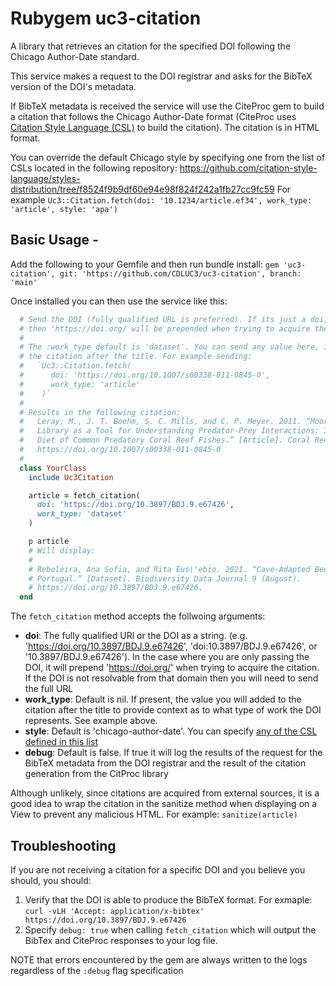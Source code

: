 Rubygem uc3-citation
===============

A library that retrieves an citation for the specified DOI following the Chicago Author-Date standard.

This service makes a request to the DOI registrar and asks for the BibTeX version of the DOI's metadata.

If BibTeX metadata is received the service will use the CiteProc gem to build a citation that follows the Chicago Author-Date format (CiteProc uses [Citation Style Language (CSL)](https://citationstyles.org/) to build the citation). The citation is in HTML format.

You can override the default Chicago style by specifying one from the list of CSLs located in the following repository: https://github.com/citation-style-language/styles-distribution/tree/f8524f9b9df60e94e98f824f242a1fb27cc9fc59
For example `Uc3::Citation.fetch(doi: '10.1234/article.ef34', work_type: 'article', style: 'apa')`

## Basic Usage -

Add the following to your Gemfile and then run bundle install:
`gem 'uc3-citation', git: 'https://github.com/CDLUC3/uc3-citation', branch: 'main'`

Once installed you can then use the service like this:
```ruby
  # Send the DOI (fully qualified URL is preferred). If its just a doi,
  # then 'https://doi.org/ will be prepended when trying to acquire the citation
  #
  # The :work_type default is 'dataset'. You can send any value here, it gets appended to
  # the citation after the title. For example sending:
  #   `Uc3::Citation.fetch(
  #      doi: 'https://doi.org/10.1007/s00338-011-0845-0',
  #      work_type: 'article'
  #    )`
  #
  # Results in the following citation:
  #   Leray, M., J. T. Boehm, S. C. Mills, and C. P. Meyer. 2011. “Moorea BIOCODE Barcode
  #   Library as a Tool for Understanding Predator-Prey Interactions: Insights into the
  #   Diet of Common Predatory Coral Reef Fishes.” [Article]. Coral Reefs 31 (2): 383–88.
  #   https://doi.org/10.1007/s00338-011-0845-0
  #
  class YourClass
    include Uc3Citation

    article = fetch_citation(
      doi: 'https://doi.org/10.3897/BDJ.9.e67426',
      work_type: 'dataset'
    )

    p article
    # Will display:
    #
    # Reboleira, Ana Sofia, and Rita Eus\'ebio. 2021. “Cave-Adapted Beetles from Continental
    # Portugal.” [Dataset]. Biodiversity Data Journal 9 (August).
    # https://doi.org/10.3897/BDJ.9.e67426.
  end
```

The `fetch_citation` method accepts the follwoing arguments:
- **doi**: The fully qualified URl or the DOI as a string. (e.g. 'https://doi.org/10.3897/BDJ.9.e67426', 'doi:10.3897/BDJ.9.e67426', or '10.3897/BDJ.9.e67426'). In the case where you are only passing the DOI, it will prepend 'https://doi.org/' when trying to acquire the citation. If the DOI is not resolvable from that domain then you will need to send the full URL
- **work_type**: Default is nil. If present, the value you will added to the citation after the title to provide context as to what type of work the DOI represents. See example above.
- **style**: Default is 'chicago-author-date'. You can specify [any of the CSL defined in this list](https://github.com/citation-style-language/styles-distribution/tree/f8524f9b9df60e94e98f824f242a1fb27cc9fc59)
- **debug**: Default is false. If true it will log the results of the request for the BibTeX metadata from the DOI registrar and the result of the citation generation from the CitProc library

Although unlikely, since citations are acquired from external sources, it is a good idea to wrap the citation in the sanitize method when displaying on a View to prevent any malicious HTML. For example: `sanitize(article)`

## Troubleshooting

If you are not receiving a citation for a specific DOI and you believe you should, you should:

1. Verify that the DOI is able to produce the BibTeX format. For exmaple: `curl -vLH 'Accept: application/x-bibtex' https://doi.org/10.3897/BDJ.9.e67426`
2. Specify `debug: true` when calling `fetch_citation` which will output the BibTex and CiteProc responses to your log file.

NOTE that errors encountered by the gem are always written to the logs regardless of the `:debug` flag specification
